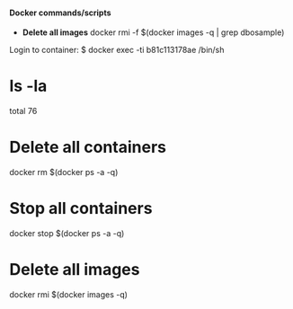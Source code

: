 #### Docker commands/scripts

- **Delete all images**  docker rmi -f $(docker images -q | grep dbosample) 

Login to container:
$ docker exec -ti b81c113178ae /bin/sh
# ls -la
total 76

# Delete all containers
docker rm $(docker ps -a -q)

# Stop all containers
docker stop $(docker ps -a -q)

# Delete all images
docker rmi $(docker images -q)




